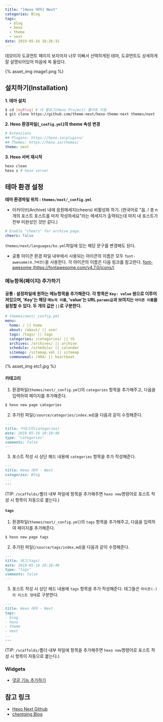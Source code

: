 ```yaml
---
title: "[Hexo 테마] Next"
categories: Blog
tags:
  - blog
  - hexo
  - theme
  - next
date: 2019-05-16 16:26:32
---
```

데모이자 도큐먼트 페이지 보자마자 너무 이뻐서 선택하게된 테마, 도큐먼트도 상세하게 잘 설명되어있어 마음에 쏙 들었다.

{% asset_img image1.png %}

## 설치하기(Installation)
**1. 테마 설치**
```bash
$ cd [myBlog] # 내 블로그(Hexo Project) 폴더로 이동
$ git clone https://github.com/theme-next/hexo-theme-next themes/next
```

**2. Hexo 환경파일(`_config.yml`)의 theme 속성 변경**
``` yaml
# Extensions
## Plugins: https://hexo.io/plugins/
## Themes: https://hexo.io/themes/
theme: next
```

**3. Hexo 서버 재시작**
```bash
hexo clean
hexo s # hexo server
```

## 테마 환경 설정
**테마 환경파일 위치 : `themes/next/_config.yml`**
  - 아카이브(Archive) 내에 응원메세지(cheers) 비활성화 하기.
    (한국어로 "음..! 총 n개의 포스트 포스트를 마저 작성하세요"라는 메세지가 출력되는데 마치 내 포스트가 전부 미완성인 것만 같다.)
  ``` yaml
  # Enable "cheers" for archive page.
  cheers: false
  ```
  `themes/next/languages/ko.yml`파일에 있는 해당 문구를 변경해도 된다.

  - 공통 아이콘
  환경 파일 내부에서 사용되는 아이콘의 이름은 모두 `font-awesome(4.7버전)`을 사용한다. 각 아이콘의 이름은 다음 링크를 참고한다.
  [font-awesome (https://fontawesome.com/v4.7.0/icons/)](https://fontawesome.com/v4.7.0/icons/)

### 메뉴항목(페이지) 추가하기
#### 공통 : 설정파일에 원하는 메뉴항목을 추가해준다. 각 항목은 `Key: value` 쌍으로 이루어져있으며, 'Key'는 해당 `메뉴의 이름`, 'value'는 URL `params값`과 보여지는 `아이콘 이름`을 설정할 수 있다. 두 개의 값은 `||`로 구분한다.
  ``` yaml
  # themes/next/_config.yml
  menu:
    home: / || home
    about: /about/ || user
    tags: /tags/ || tags
    categories: /categories/ || th
    archives: /archives/ || archive
    schedule: /schedule/ || calendar
    sitemap: /sitemap.xml || sitemap
    commonweal: /404/ || heartbeat
  ```
  {% asset_img etc1.jpg %}

#### 카테고리
1) 환경파일(`themes/next/_config.yml`)의 `categories` 항목을 추가해주고, 다음을 입력하여 페이지를 추가해준다.
``` bash
$ hexo new page categories
```
2) 추가된 파일(`/source/categories/index.md`)을 다음과 같이 수정해준다.
``` md
---
title: 카테고리(categories)
date: 2019-05-16 10:10:40
type: "categories"
comments: false
---
```
3) 포스트 작성 시 상단 헤드 내용에 `categories` 항목을 추가 작성해준다.
``` md
---
title: Hexo 테마 - Next
categories: Blog
...
---
```
(TIP: `/scaffolds/`폴더 내부 파일에 항목을 추가해주면 `hexo new`명령어로 포스트 작성 시 항목이 자동으로 붙는다.)

#### `tags`
1) 환경파일(`themes/next/_config.yml`)의 `tags` 항목을 추가해주고, 다음을 입력하여 페이지를 추가해준다.
``` bash
$ hexo new page tags
```
2) 추가된 파일(`/source/tags/index.md`)을 다음과 같이 수정해준다.
``` md
---
title: 태그(tags)
date: 2019-05-16 10:10:40
type: "tags"
comments: false
---
```
3) 포스트 작성 시 상단 헤드 내용에 `tags` 항목을 추가 작성해준다. 태그들은 `하이픈(-)의 리스트 형태`로 구분한다.
``` md
---
title: Hexo 테마 - Next
tags:
- blog
- hexo
- theme
- next
...
---
```
(TIP: `/scaffolds/`폴더 내부 파일에 항목을 추가해주면 `hexo new`명령어로 포스트 작성 시 항목이 자동으로 붙는다.)

### Widgets
- [댓글 기능 추가하기](/2019/05/27/hexo-theme-next-disqus/)

## 참고 링크
- [Hexo Next Github](https://github.com/theme-next/hexo-theme-next)
- [chentging Blog](https://chentging.github.io/2018/05/14/hexo%EF%BC%9A%EF%BC%88%E4%B8%89%EF%BC%89hexo-Next-%E4%B8%BB%E9%A2%98%E4%B8%8B%E8%BD%BD%E5%92%8C%E9%85%8D%E7%BD%AE/)